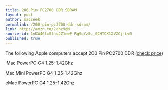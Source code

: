 ```yaml
---
title: 200 Pin PC2700 DDR SDRAM
layout: post
author: macseek
permalink: /200-pin-pc2700-ddr-sdram/
link: http://amzn.to/2ahz9gM
source-id: 1nKW4GlxSlnqJZ1nwP-Rg9qYzSu_6CHTCX12VZCj-Lv0
published: true
---
```

The following Apple computers accept 200 Pin PC2700 DDR ([check price](http://amzn.to/2ahz9gM))

iMac PowerPC G4 1.25-1.42Ghz

Mac Mini PowerPC G4 1.25-1.42Ghz

eMac PowerPC G4 1.25-1.42Ghz

